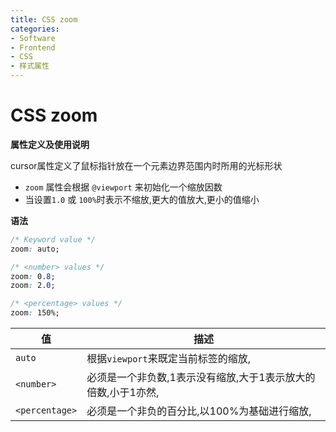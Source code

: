 ```yaml
---
title: CSS zoom
categories:
- Software
- Frontend
- CSS
- 样式属性
---
```

# CSS zoom

**属性定义及使用说明**

cursor属性定义了鼠标指针放在一个元素边界范围内时所用的光标形状

- `zoom`  属性会根据 `@viewport` 来初始化一个缩放因数
- 当设置`1.0` 或 `100%`时表示不缩放,更大的值放大,更小的值缩小

**语法**

```css
/* Keyword value */
zoom: auto;

/* <number> values */
zoom: 0.8;
zoom: 2.0;

/* <percentage> values */
zoom: 150%;
```

| 值             | 描述                                                         |
| -------------- | ------------------------------------------------------------ |
| `auto`         | 根据`viewport`来既定当前标签的缩放,                          |
| `<number>`     | 必须是一个非负数,1表示没有缩放,大于1表示放大的倍数,小于1亦然, |
| `<percentage>` | 必须是一个非负的百分比,以100%为基础进行缩放,                 |